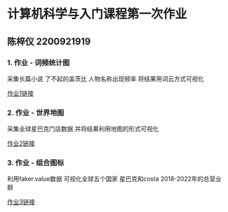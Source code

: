 # 计算机科学与入门课程第一次作业
## 陈梓仪 2200921919
### 1. 作业 - 词频统计图
采集长篇小说 了不起的盖茨比 人物名称出现频率 将结果用词云方式可视化

[作业1链接](https://github.com/CeciChen0121/CS/blob/main/wordfreq_rd_file.html)

### 2. 作业 - 世界地图
采集全球星巴克门店数据 并将结果利用地图的形式可视化

[作业2链接](https://github.com/CeciChen0121/CS/blob/main/%E5%85%A8%E7%90%83%E6%98%9F%E5%B7%B4%E5%85%8B%E9%97%A8%E5%BA%97%E6%95%B0%E6%8D%AE%E5%9C%B0%E5%9B%BE_map11.html)

### 3. 作业 - 组合图标
利用faker.value数据 可视化全球五个国家 星巴克和costa 2018-2022年的总营业额

[作业3链接](https://github.com/CeciChen0121/CS/blob/main/timeline_bar.html)
